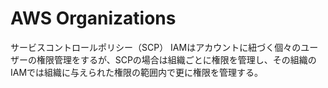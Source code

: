 # AWS Organizations

サービスコントロールポリシー（SCP）
IAMはアカウントに紐づく個々のユーザーの権限管理をするが、SCPの場合は組織ごとに権限を管理し、その組織のIAMでは組織に与えられた権限の範囲内で更に権限を管理する。
